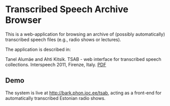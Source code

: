 Transcribed Speech Archive Browser
==================================

This is a web-application for browsing an archive of (possibly automatically) transcribed
speech files (e.g., radio shows or lectures).

The application is described in:

Tanel Alumäe and Ahti Kitsik. TSAB - web interface for transcribed speech collections. Interspeech 2011, Firenze, Italy. [PDF](https://phon.ioc.ee/dokuwiki/lib/exe/fetch.php?media=people:tanel:interspeech2011.pdf)

Demo
----

The system is live at http://bark.phon.ioc.ee/tsab, acting as a front-end for automatically transcribed
Estonian radio shows.

